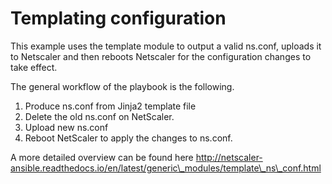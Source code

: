 # Templating configuration

This example uses the template module to output a valid ns.conf,
uploads it to Netscaler and then reboots Netscaler for the configuration
changes to take effect.

The general workflow of the playbook is the following.

1. Produce ns.conf from Jinja2 template file
2. Delete the old ns.conf on NetScaler.
3. Upload new ns.conf
4. Reboot NetScaler to apply the changes to ns.conf.

A more detailed overview can be found here
http://netscaler-ansible.readthedocs.io/en/latest/generic\_modules/template\_ns\_conf.html
